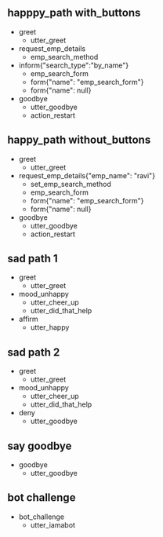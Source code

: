 ## happpy_path with_buttons
* greet
    - utter_greet
* request_emp_details
    - emp_search_method
* inform{"search_type":"by_name"}
    - emp_search_form
    - form{"name": "emp_search_form"}
    - form{"name": null}
* goodbye
    - utter_goodbye
    - action_restart

## happy_path without_buttons
* greet
    - utter_greet
* request_emp_details{"emp_name": "ravi"}
    - set_emp_search_method
    - emp_search_form
    - form{"name": "emp_search_form"}
    - form{"name": null}
* goodbye
    - utter_goodbye
    - action_restart
     
## sad path 1
* greet
  - utter_greet
* mood_unhappy
  - utter_cheer_up
  - utter_did_that_help
* affirm
  - utter_happy

## sad path 2
* greet
  - utter_greet
* mood_unhappy
  - utter_cheer_up
  - utter_did_that_help
* deny
  - utter_goodbye

## say goodbye
* goodbye
  - utter_goodbye

## bot challenge
* bot_challenge
  - utter_iamabot



